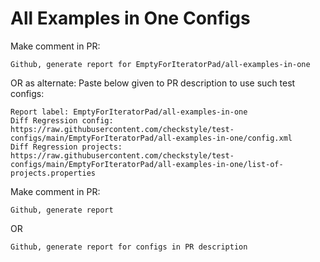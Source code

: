 # All Examples in One Configs
Make comment in PR:
```
Github, generate report for EmptyForIteratorPad/all-examples-in-one
```
OR as alternate:
Paste below given to PR description to use such test configs:
```
Report label: EmptyForIteratorPad/all-examples-in-one
Diff Regression config: https://raw.githubusercontent.com/checkstyle/test-configs/main/EmptyForIteratorPad/all-examples-in-one/config.xml
Diff Regression projects: https://raw.githubusercontent.com/checkstyle/test-configs/main/EmptyForIteratorPad/all-examples-in-one/list-of-projects.properties
```
Make comment in PR:
```
Github, generate report
```
OR
```
Github, generate report for configs in PR description
```
